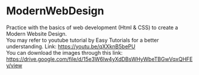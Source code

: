 # ModernWebDesign
Practice with the basics of web development (Html & CSS) to create a Modern Website Design.<br>
You may refer to youtube tutorial by Easy Tutorials for a better understanding. Link: https://youtu.be/qXXknB5bePU <br>
You can download the images through this link: https://drive.google.com/file/d/15e3W6lw4yXdDBsWHyWbeTBGwVqxQHFEy/view
